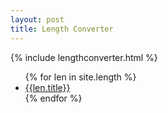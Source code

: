 ```yaml
---
layout: post
title: Length Converter
---
```

<link rel="stylesheet" href="/assets/css/length.css"/>
<script src="/assets/js/min.length.js" defer></script>
{% include lengthconverter.html %}
<ul class="more_length_converter">{% for len in site.length %}
  <li><a href="{{len.url}}">{{len.title}}</a></li>{% endfor %}
</ul>